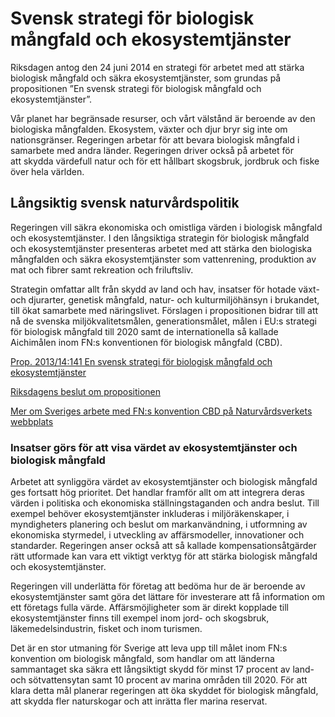# Svensk strategi för biologisk mångfald och ekosystemtjänster

Riksdagen antog den 24 juni 2014 en strategi för arbetet med att stärka biologisk mångfald och säkra ekosystemtjänster, som grundas på propositionen ”En svensk strategi för biologisk mångfald och ekosystemtjänster”.

Vår planet har begränsade resurser, och vårt välstånd är beroende av den biologiska mångfalden. Ekosystem, växter och djur bryr sig inte om nationsgränser. Regeringen arbetar för att bevara biologisk mångfald i samarbete med andra länder. Regeringen driver också på arbetet för att skydda värdefull natur och för ett hållbart skogsbruk, jordbruk och fiske över hela världen.

## Långsiktig svensk naturvårdspolitik

Regeringen vill säkra ekonomiska och omistliga värden i biologisk mångfald och ekosystemtjänster. I den långsiktiga strategin för biologisk mångfald och ekosystemtjänster presenteras arbetet med att stärka den biologiska mångfalden och säkra ekosystemtjänster som vattenrening, produktion av mat och fibrer samt rekreation och friluftsliv.

Strategin omfattar allt från skydd av land och hav, insatser för hotade växt- och djurarter, genetisk mångfald, natur- och kulturmiljöhänsyn i brukandet, till ökat samarbete med näringslivet. Förslagen i propositionen bidrar till att nå de svenska miljökvalitetsmålen, generationsmålet, målen i EU:s strategi för biologisk mångfald till 2020 samt de internationella så kallade Aichimålen inom FN:s konventionen för biologisk mångfald (CBD).

[Prop. 2013/14:141 En svensk strategi för biologisk mångfald och ekosystemtjänster](/rattsliga-dokument/proposition/2014/03/prop-201314141/ "Prop 2013/14:141 En svensk strategi för biologisk mångfald och ekosystemtjänster")

[Riksdagens beslut om propositionen](https://www.riksdagen.se/sv/dokument-och-lagar/dokument/betankande/en-svensk-strategi-for-biologisk-mangfald-och_h101mju27/ "Riksdagsbeslut om prop 2013/14:141")

[Mer om Sveriges arbete med FN:s konvention CBD på Naturvårdsverkets webbplats](https://www.naturvardsverket.se/om-miljoarbetet/internationellt-miljoarbete/internationella-miljokonventioner/konventionen-om-biologisk-mangfald-cbd/ "Om CBD")

### Insatser görs för att visa värdet av ekosystemtjänster och biologisk mångfald

Arbetet att synliggöra värdet av ekosystemtjänster och biologisk mångfald ges fortsatt hög prioritet. Det handlar framför allt om att integrera deras värden i politiska och ekonomiska ställningstaganden och andra beslut. Till exempel behöver ekosystemtjänster inkluderas i miljöräkenskaper, i myndigheters planering och beslut om markanvändning, i utformning av ekonomiska styrmedel, i utveckling av affärsmodeller, innovationer och standarder. Regeringen anser också att så kallade kompensationsåtgärder rätt utformade kan vara ett viktigt verktyg för att stärka biologisk mångfald och ekosystemtjänster.

Regeringen vill underlätta för företag att bedöma hur de är beroende av ekosystemtjänster samt göra det lättare för investerare att få information om ett företags fulla värde. Affärsmöjligheter som är direkt kopplade till ekosystemtjänster finns till exempel inom jord- och skogsbruk, läkemedelsindustrin, fisket och inom turismen.

Det är en stor utmaning för Sverige att leva upp till målet inom FN:s konvention om biologisk mångfald, som handlar om att länderna sammantaget ska säkra ett långsiktigt skydd för minst 17 procent av land- och sötvattensytan samt 10 procent av marina områden till 2020. För att klara detta mål planerar regeringen att öka skyddet för biologisk mångfald, att skydda fler naturskogar och att inrätta fler marina reservat.
